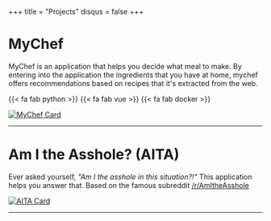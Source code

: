 +++
title = "Projects"
disqus = false
+++

# MyChef

MyChef is an application that helps you decide what meal to make. By entering into the application the ingredients that you have at home, mychef offers recommendations based on recipes that it's extracted from the web.

{{< fa fab python >}} {{< fa fab vue >}} {{< fa fab docker >}}

[![MyChef Card](https://github-readme-stats.vercel.app/api/pin/?username=logan-connolly&repo=mychef&theme=tokyonight)](https://github.com/logan-connolly/aita)

---

# Am I the Asshole? (AITA)

Ever asked yourself, *"Am I the asshole in this situation?!"* This application helps you answer that. Based on the famous subreddit [/r/AmItheAsshole](https://www.reddit.com/r/AmItheAsshole/)

[![AITA Card](https://github-readme-stats.vercel.app/api/pin/?username=logan-connolly&repo=aita&theme=tokyonight&hide_title=true)](https://github.com/logan-connolly/aita)


---
